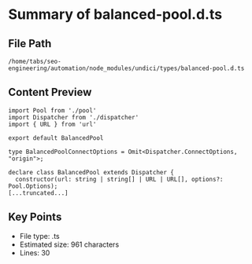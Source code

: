 # Summary of balanced-pool.d.ts
  
## File Path
`/home/tabs/seo-engineering/automation/node_modules/undici/types/balanced-pool.d.ts`

## Content Preview
```
import Pool from './pool'
import Dispatcher from './dispatcher'
import { URL } from 'url'

export default BalancedPool

type BalancedPoolConnectOptions = Omit<Dispatcher.ConnectOptions, "origin">;

declare class BalancedPool extends Dispatcher {
  constructor(url: string | string[] | URL | URL[], options?: Pool.Options);
[...truncated...]
```

## Key Points
- File type: .ts
- Estimated size: 961 characters
- Lines: 30
